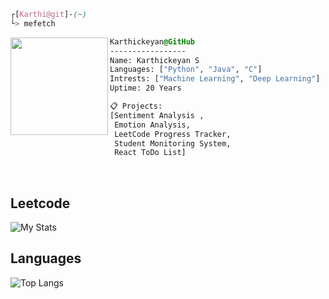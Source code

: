 
```css
┌[Karthi@git]-(~)
└> mefetch
```
 

<div style="display:block;text-align:left"><img align="left" src="https://user-images.githubusercontent.com/56447720/215329483-0f7dcda1-71a7-495a-9097-2393af297636.png" border="0" style="width:156px;">
  
  ```css
  Karthickeyan@GitHub
  -----------------
  Name: Karthickeyan S
  Languages: ["Python", "Java", "C"]
  Intrests: ["Machine Learning", "Deep Learning"]  
  Uptime: 20 Years

  📋 Projects:
  [Sentiment Analysis ,
   Emotion Analysis,
   LeetCode Progress Tracker,
   Student Monitoring System,
   React ToDo List]
  ```
</div>
<br />

## Leetcode
![My Stats](https://leetcard.jacoblin.cool/karthickeyan_s?theme=nord&font=Gruppo)

## Languages
![Top Langs](https://github-readme-stats.vercel.app/api/top-langs/?username=karthickeyan17&layout=compact&theme=nord)

